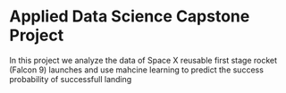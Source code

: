 # Applied Data Science Capstone Project

In this project we analyze the data of Space X reusable first stage rocket (Falcon 9) launches and use mahcine learning to predict the success probability of successfull landing
